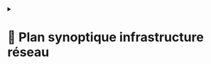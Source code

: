 <details>
<summary><h1>🎯 Plan synoptique infrastructure réseau<h1></summary>
![Schéma réseau prévisionnel Infrastructure](https://github.com/user-attachments/assets/611c3276-7ee4-41ad-83d7-4ee37ec24bd5)
</details>
